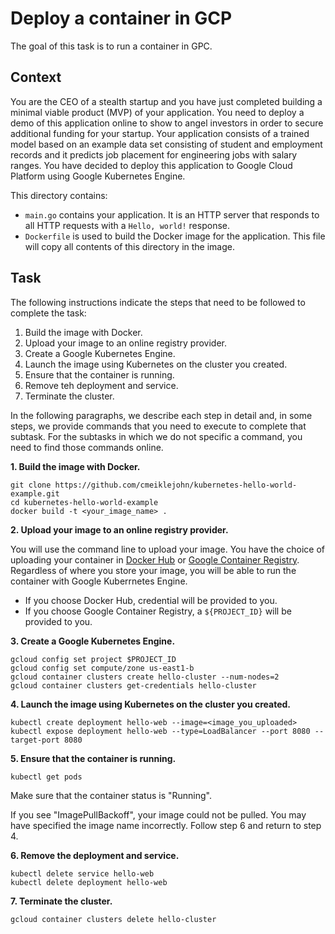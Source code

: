 # Deploy a container in GCP

The goal of this task is to run a container in GPC.

## Context

You are the CEO of a stealth startup and you have just completed building a minimal viable product (MVP) of your application.  You need to deploy a demo of this application online to show to angel investors in order to secure additional funding for your startup.  Your application consists of a trained model based on an example data set consisting of student and employment records and it predicts job placement for engineering jobs with salary ranges.  You have decided to deploy this application to Google Cloud Platform using Google Kubernetes Engine.

This directory contains:

- `main.go` contains your application. It is an HTTP server that responds to all HTTP
  requests with a  `Hello, world!` response.
- `Dockerfile` is used to build the Docker image for the application. This file will copy all contents of this directory in the image.

## Task

The following instructions indicate the steps that need to be followed to complete the task:
1. Build the image with Docker.
2. Upload your image to an online registry provider.
3. Create a Google Kubernetes Engine.
4. Launch the image using Kubernetes on the cluster you created.
5. Ensure that the container is running.
6. Remove teh deployment and service.
7. Terminate the cluster.

In the following paragraphs, we describe each step in detail and, in some steps, we provide commands that you need to execute to complete that subtask. For the subtasks in which we do not specific a command, you need to find those commands online.

**1. Build the image with Docker.**

```
git clone https://github.com/cmeiklejohn/kubernetes-hello-world-example.git
cd kubernetes-hello-world-example
docker build -t <your_image_name> . 
```

**2. Upload your image to an online registry provider.**

You will use the command line to upload your image. You have the choice of uploading your container in [Docker Hub](https://docs.docker.com/engine/reference/commandline/push/) or [Google Container Registry](https://cloud.google.com/container-registry/docs/quickstart).  Regardless of where you store your image, you will be able to run the container with Google Kuberrnetes Engine.

- If you choose Docker Hub, credential will be provided to you. 
- If you choose Google Container Registry, a ``` ${PROJECT_ID} ``` will be provided to you.


**3. Create a Google Kubernetes Engine.**

```
gcloud config set project $PROJECT_ID
gcloud config set compute/zone us-east1-b
gcloud container clusters create hello-cluster --num-nodes=2
gcloud container clusters get-credentials hello-cluster
```

**4. Launch the image using Kubernetes on the cluster you created.**

```
kubectl create deployment hello-web --image=<image_you_uploaded>
kubectl expose deployment hello-web --type=LoadBalancer --port 8080 --target-port 8080
```

**5. Ensure that the container is running.**

```
kubectl get pods
```

Make sure that the container status is "Running". 

If you see "ImagePullBackoff", your image could not be pulled. You may have specified the image name incorrectly. Follow step 6 and return to step 4.

**6. Remove the deployment and service.**

```
kubectl delete service hello-web
kubectl delete deployment hello-web
```

**7. Terminate the cluster.**

```
gcloud container clusters delete hello-cluster
```
